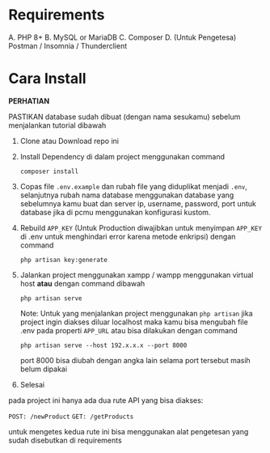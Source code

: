 # Requirements

A. PHP 8+
B. MySQL or MariaDB
C. Composer
D. (Untuk Pengetesa) Postman / Insomnia / Thunderclient

# Cara Install

**PERHATIAN**

PASTIKAN database sudah dibuat (dengan nama sesukamu) sebelum menjalankan tutorial dibawah

1. Clone atau Download repo ini
2. Install Dependency di dalam project menggunakan command
    ```
    composer install
    ```
3. Copas file `.env.example` dan rubah file yang diduplikat menjadi `.env`, selanjutnya rubah nama database menggunakan database yang sebelumnya kamu buat dan server ip, username, password, port untuk database jika di pcmu menggunakan konfigurasi kustom.

4. Rebuild `APP_KEY` (Untuk Production diwajibkan untuk menyimpan `APP_KEY` di .env untuk menghindari error karena metode enkripsi) dengan command
    ```
    php artisan key:generate
    ```
5. Jalankan project menggunakan xampp / wampp menggunakan virtual host **atau** dengan command dibawah
    ```
    php artisan serve
    ```
    Note: Untuk yang menjalankan project menggunakan `php artisan` jika project ingin diakses diluar localhost maka kamu bisa mengubah file .env pada properti `APP_URL` atau bisa dilakukan dengan command
    ```
    php artisan serve --host 192.x.x.x --port 8000
    ```
    port 8000 bisa diubah dengan angka lain selama port tersebut masih belum dipakai
6. Selesai

pada project ini hanya ada dua rute API yang bisa diakses:

`POST: /newProduct` 
`GET: /getProducts` 

untuk mengetes kedua rute ini bisa menggunakan alat pengetesan yang sudah disebutkan di requirements